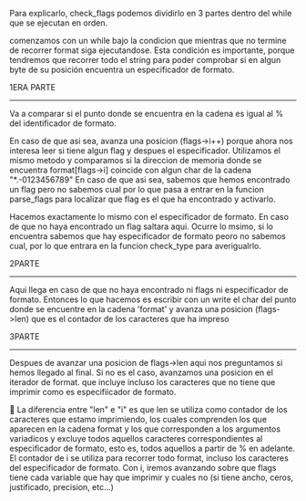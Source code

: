 Para explicarlo, check_flags podemos dividirlo en 3 partes dentro del while que se ejecutan en orden.

comenzamos con un while bajo la condicion que mientras que no termine de recorrer format siga ejecutandose. Esta condición es importante, porque tendremos que recorrer todo el string para poder comprobar si en algun byte de su posición encuentra un especificador de formato.


1ERA PARTE
*************************************************
Va a comparar si el punto donde se encuentra en la cadena es igual al % del identificador de formato.

En caso de que asi sea, avanza una posicion (flags->i++) porque ahora nos interesa leer si tiene algun flag y despues el especificador.
Utilizamos el mismo metodo y comparamos si la direccion de memoria donde se encuentra format[flags->i] coincide con algun char de la cadena "*.-0123456789" En caso de que asi sea, sabemos que hemos encontrado un flag pero no sabemos cual por lo que pasa a entrar en la funcion parse_flags para localizar que flag es el que ha encontrado y activarlo.

Hacemos exactamente lo mismo con el especificador de formato. En caso de que no haya encontrado un flag saltara aqui. Ocurre lo msimo, si lo encuentra sabemos que hay especificador de formato peoro no sabemos cual, por lo que entrara en la funcion check_type para averigualrlo.




2PARTE
************************************************
Aqui llega en caso de que no haya encontrado ni flags ni especificador de formato. Entonces lo que hacemos es escribir con un write el char del punto donde se encuentre en la cadena 'format' y avanza una posicion (flags->len) que es el contador de los caracteres que ha impreso




3PARTE
************************************************
Despues de avanzar una posicion de flags->len aqui nos preguntamos si hemos llegado al final. Si no es el caso, avanzamos una  posicion en el iterador de format. que incluye incluso los caracteres que no tiene que imprimir como es especifiicador de formato.



🧪 La diferencia entre "len" e "i" es que len se utiliza como contador de los caracteres que estamo imprimiendo, los cuales comprenden los que aparecen en la cadena format y los que corresponden a los argumentos variadicos y excluye todos aquellos caracteres correspondientes al especificador de formato, esto es, todos aquellos a partir de % en adelante.
El contador de i se utiliza para recorrer todo format, incluso los caracteres del especificador de formato. Con i, iremos avanzando sobre que flags tiene cada variable que hay que imprimir y cuales no (si tiene ancho, ceros, justificado, precision, etc...)
